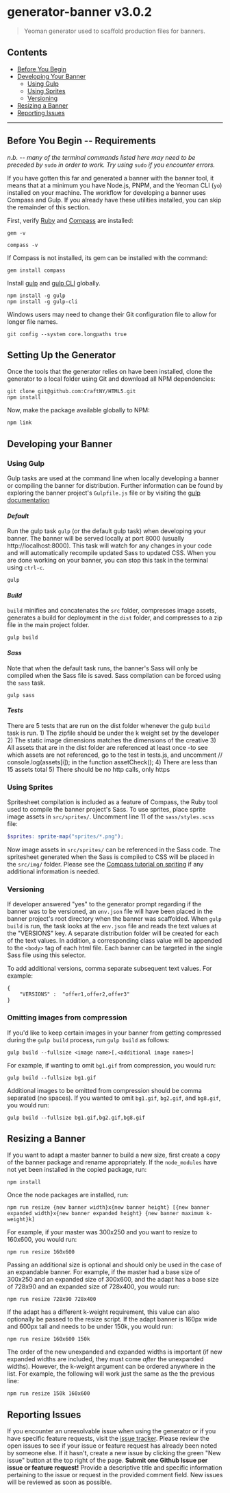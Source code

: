 # generator-banner v3.0.2

> Yeoman generator used to scaffold production files for banners.

## Contents
* [Before You Begin](#before-you-begin----requirements)
* [Developing Your Banner](#developing-your-banner)
  * [Using Gulp](#using-gulp)
  * [Using Sprites](#using-sprites)
  * [Versioning](#versioning)
* [Resizing a Banner](#resizing-a-banner)
* [Reporting Issues](#reporting-issues)

***


## Before You Begin -- Requirements

*n.b. -- many of the terminal commands listed here may need to be preceded by* `sudo` *in order to work. Try using* `sudo` *if you encounter errors.*

If you have gotten this far and generated a banner with the banner tool, it means that at a minimum you have Node.js, PNPM, and the Yeoman CLI (`yo`) installed on your machine. The workflow for developing a banner uses Compass and Gulp. If you already have these utilities installed, you can skip the remainder of this section.

First, verify [Ruby](https://rvm.io/) and [Compass](http://compass-style.org//) are installed:

```shell
gem -v
```

```shell
compass -v
```

If Compass is not installed, its gem can be installed with the command:

```shell
gem install compass
```

Install [gulp](http://gulpjs.com/) and [gulp CLI](https://github.com/gulpjs/gulp-cli) globally.

```shell
npm install -g gulp
npm install -g gulp-cli
```

Windows users may need to change their Git configuration file to allow for longer file names.

```shell
git config --system core.longpaths true
```


## Setting Up the Generator

Once the tools that the generator relies on have been installed, clone the generator to a local folder using Git and download all NPM dependencies:

```shell
git clone git@github.com:CraftNY/HTML5.git
npm install
```

Now, make the package available globally to NPM:

```shell
npm link
```


## Developing your Banner


### Using Gulp

Gulp tasks are used at the command line when locally developing a banner or compiling the banner for distribution. Further information can be found by exploring the banner project's `Gulpfile.js` file or by visiting the [gulp documentation](https://github.com/gulpjs/gulp/blob/master/docs/README.md)

#### *Default*

Run the gulp task `gulp` (or the default gulp task) when developing your banner. The banner will be served locally at port 8000 (usually http://localhost:8000). This task will watch for any changes in your code and will automatically recompile updated Sass to updated CSS. When you are done working on your banner, you can stop this task in the terminal using `ctrl-c`.

```shell
gulp
```

#### *Build*

`build` minifies and concatenates the `src` folder, compresses image assets, generates a build for deployment in the `dist` folder, and compresses to a zip file in the main project folder.

```shell
gulp build
```

#### *Sass*

Note that when the default task runs, the banner's Sass will only be compiled when the Sass file is saved. Sass compilation can be forced using the `sass` task.

```shell
gulp sass
```

#### *Tests*
There are 5 tests that are run on the dist folder whenever the gulp `build` task is run.
	1) The zipfile should be under the k weight set by the developer
	2) The static image dimensions matches the dimensions of the creative
	3) All assets that are in the dist folder are referenced at least once
		-to see which assets are not referenced, go to the test in tests.js, and uncomment // console.log(assets[i]); in the function assetCheck();
	4) There are less than 15 assets total
	5) There should be no http calls, only https


### Using Sprites

Spritesheet compilation is included as a feature of Compass, the Ruby tool used to compile the banner project's Sass. To use sprites, place sprite image assets in `src/sprites/`. Uncomment line 11 of the `sass/styles.scss` file:

```scss
$sprites: sprite-map("sprites/*.png");
```

Now image assets in `src/sprites/` can be referenced in the Sass code. The spritesheet generated when the Sass is compiled to CSS will be placed in the `src/img/` folder. Please see the [Compass tutorial on spriting](http://compass-style.org/help/tutorials/spriting/) if any additional information is needed.


### Versioning

If developer answered "yes" to the generator prompt regarding if the banner was to be versioned, an `env.json` file will have been placed in the banner project's root directory when the banner was scaffolded. When `gulp build` is run, the task looks at the `env.json` file and reads the text values at the "VERSIONS" key. A separate distribution folder will be created for each of the text values. In addition, a corresponding class value will be appended to the `<body>` tag of each html file. Each banner can be targeted in the single Sass file using this selector.

To add additional versions, comma separate subsequent text values. For example:

```
{
    "VERSIONS" :  "offer1,offer2,offer3"
}
```


### Omitting images from compression

If you'd like to keep certain images in your banner from getting compressed during the `gulp build` process, run `gulp build` as follows:

```shell
gulp build --fullsize <image name>[,<additional image names>]
```

For example, if wanting to omit `bg1.gif` from compression, you would run:

```shell
gulp build --fullsize bg1.gif
```

Additional images to be omitted from compression should be comma separated (no spaces). If you wanted to omit `bg1.gif`, `bg2.gif`, and `bg8.gif`, you would run:

```shell
gulp build --fullsize bg1.gif,bg2.gif,bg8.gif
```


## Resizing a Banner

If you want to adapt a master banner to build a new size, first create a copy of the banner package and rename appropriately. If the `node_modules` have not yet been installed in the copied package, run:

```
npm install
```

Once the node packages are installed, run:

```
npm run resize {new banner width}x{new banner height} [{new banner expanded width}x{new banner expanded height} {new banner maximum k-weight}k]
```

For example, if your master was 300x250 and you want to resize to 160x600, you would run:

```
npm run resize 160x600
```

Passing an additional size is optional and should only be used in the case of an expandable banner. For example, if the master had a base size of 300x250 and an expanded size of 300x600, and the adapt has a base size of 728x90 and an expanded size of 728x400, you would run:

```
npm run resize 728x90 728x400
```

If the adapt has a different k-weight requirement, this value can also optionally be passed to the resize script. If the adapt banner is 160px wide and 600px tall and needs to be under 150k, you would run:

```
npm run resize 160x600 150k
```

The order of the new unexpanded and expanded widths is important (if new expanded widths are included, they must come *after* the unexpanded widths). However, the k-weight argument can be ordered anywhere in the list. For example, the following will work just the same as the the previous line:

```
npm run resize 150k 160x600
```


## Reporting Issues

If you encounter an unresolvable issue when using the generator or if you have specific feature requests, visit the [issue tracker](https://github.com/CraftNY/HTML5/issues). Please review the open issues to see if your issue or feature request has already been noted by someone else. If it hasn't, create a new issue by clicking the green "New issue" button at the top right of the page. **Submit one Github Issue per issue or feature request!** Provide a descriptive title and specific information pertaining to the issue or request in the provided comment field. New issues will be reviewed as soon as possible.
